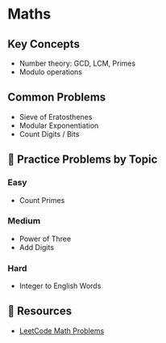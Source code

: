 # Maths

## Key Concepts
- Number theory: GCD, LCM, Primes
- Modulo operations

## Common Problems
- Sieve of Eratosthenes
- Modular Exponentiation
- Count Digits / Bits

## 🔹 Practice Problems by Topic

### Easy

* Count Primes

### Medium

* Power of Three
* Add Digits

### Hard

* Integer to English Words

## 🔹 Resources

* [LeetCode Math Problems](https://leetcode.com/tag/math/)

